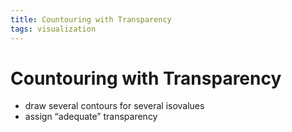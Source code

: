 ```yaml
---
title: Countouring with Transparency
tags: visualization
---
```


# Countouring with Transparency
- draw several contours for several isovalues
- assign “adequate” transparency






























































